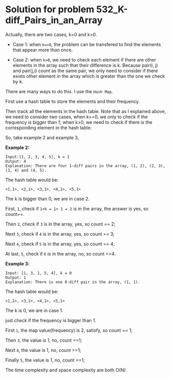 # Solution for problem 532_K-diff_Pairs_in_an_Array  

Actually, there are two cases, k=0 and k>0.

* Case 1: when `k==0`, the problem can be transfered to find the elements that appear more than once.

* Case 2: when `k>0`, we need to check each element if there are other elements in the array such that their difference is k. Because pair(i, j) and pair(j,i) count as the same pair, we only need to consider if there exists other element in the array which is greater than the one we check by k.

There are many ways to do this. I use the `Hash Map`. 

First use a hash table to store the elements and their frequency.

Then track all the elements in the hash table. Note that as I explained above, we need to consider two cases, when k==0, we only to check if the frequency is bigger than 1; when k>0, we need to check if there is the corresponding element in the hash table.

So, take example 2 and example 3,

**Example 2:**

```
Input:[1, 2, 3, 4, 5], k = 1
Output: 4
Explanation: There are four 1-diff pairs in the array, (1, 2), (2, 3), (3, 4) and (4, 5).
```

The hash table would be:

`<1,1>, <2,1>, <3,1>, <4,1>, <5,1>`

The k is bigger than 0, we are in case 2.

First, `1`, check if `1+k = 1+ 1 = 2` is in the array, the answer is yes, so count++.

Then `2`, check if `3` is in the array, yes, so count == 2;

Next `3`, check if `4` is in the array, yes, so count == 3;

Next `4`, check if `5` is in the array, yes, so count == 4;

At last, `5`, check if `6` is in the array, no, so count ==4.



**Example 3:**

```
Input: [1, 3, 1, 5, 4], k = 0
Output: 1
Explanation: There is one 0-diff pair in the array, (1, 1).
```

The hash table would be:

`<1,2>, <3,1>, <4,1>, <5,1>`

The k is 0, we are in case 1.

just check if the frequency is bigger than 1.

First `1`, the map value(frequency) is 2, satisfy, so count == 1;

Then `3`, the value is 1, no, count ==1;

Next `4`, the value is 1, no, count ==1;

Finally `5`, the value is 1, no, count ==1;



The time complexity and space complexity are both O(N).